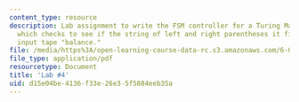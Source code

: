 ```yaml
---
content_type: resource
description: Lab assignment to write the FSM controller for a Turing Machine (TM)
  which checks to see if the string of left and right parentheses it finds on its
  input tape "balance."
file: /media/https%3A/open-learning-course-data-rc.s3.amazonaws.com/6-004-computation-structures-spring-2009/d15e04be4136f33e26e35f5884eeb35a_MIT6_004s09_lab04.pdf
file_type: application/pdf
resourcetype: Document
title: 'Lab #4'
uid: d15e04be-4136-f33e-26e3-5f5884eeb35a
---
```

